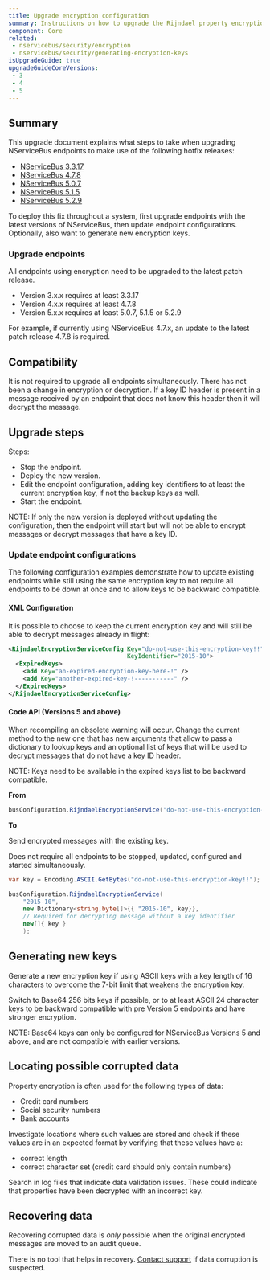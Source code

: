 ```yaml
---
title: Upgrade encryption configuration
summary: Instructions on how to upgrade the Rijndael property encryption configuration to use key IDs.
component: Core
related:
 - nservicebus/security/encryption
 - nservicebus/security/generating-encryption-keys
isUpgradeGuide: true
upgradeGuideCoreVersions:
 - 3
 - 4
 - 5
---
```


## Summary

This upgrade document explains what steps to take when upgrading NServiceBus endpoints to make use of the following hotfix releases:

 * [NServiceBus 3.3.17](https://github.com/Particular/NServiceBus/releases/tag/3.3.17)
 * [NServiceBus 4.7.8](https://github.com/Particular/NServiceBus/releases/tag/4.7.8)
 * [NServiceBus 5.0.7](https://github.com/Particular/NServiceBus/releases/tag/5.0.7)
 * [NServiceBus 5.1.5](https://github.com/Particular/NServiceBus/releases/tag/5.1.5)
 * [NServiceBus 5.2.9](https://github.com/Particular/NServiceBus/releases/tag/5.2.9)

To deploy this fix throughout a system, first upgrade endpoints with the latest versions of NServiceBus, then update endpoint configurations. Optionally, also want to generate new encryption keys.


### Upgrade endpoints

All endpoints using encryption need to be upgraded to the latest patch release.

 * Version 3.x.x requires at least 3.3.17
 * Version 4.x.x requires at least 4.7.8
 * Version 5.x.x requires at least 5.0.7, 5.1.5 or 5.2.9

For example, if currently using NServiceBus 4.7.x, an update to the latest patch release 4.7.8 is required.


## Compatibility

It is not required to upgrade all endpoints simultaneously. There has not been a change in encryption or decryption. If a key ID header is present in a message received by an endpoint that does not know this header then it will decrypt the message.


## Upgrade steps

Steps:

 * Stop the endpoint.
 * Deploy the new version.
 * Edit the endpoint configuration, adding key identifiers to at least the current encryption key, if not the backup keys as well.
 * Start the endpoint.

NOTE: If only the new version is deployed without updating the configuration, then the endpoint will start but will not be able to encrypt messages or decrypt messages that have a key ID.


### Update endpoint configurations

The following configuration examples demonstrate how to update existing endpoints while still using the same encryption key to not require all endpoints to be down at once and to allow keys to be backward compatible.


#### XML Configuration

It is possible to choose to keep the current encryption key and will still be able to decrypt messages already in flight:

```xml
<RijndaelEncryptionServiceConfig Key="do-not-use-this-encryption-key!!"
                                 KeyIdentifier="2015-10">
  <ExpiredKeys>
    <add Key="an-expired-encryption-key-here-!" />
    <add Key="another-expired-key-!-----------" />
  </ExpiredKeys>
</RijndaelEncryptionServiceConfig>
```


#### Code API (Versions 5 and above)

When recompiling an obsolete warning will occur. Change the current method to the new one that has new arguments that allow to pass a dictionary to lookup keys and an optional list of keys that will be used to decrypt messages that do not have a key ID header.

NOTE: Keys need to be available in the expired keys list to be backward compatible.

**From**

```cs
busConfiguration.RijndaelEncryptionService("do-not-use-this-encryption-key!!")
```

**To**

Send encrypted messages with the existing key.

Does not require all endpoints to be stopped, updated, configured and started simultaneously.

```cs
var key = Encoding.ASCII.GetBytes("do-not-use-this-encryption-key!!");

busConfiguration.RijndaelEncryptionService(
    "2015-10",
    new Dictionary<string,byte[]>{{ "2015-10", key}},
    // Required for decrypting message without a key identifier
    new[]{ key }
    );
```


## Generating new keys

Generate a new encryption key if using ASCII keys with a key length of 16 characters to overcome the 7-bit limit that weakens the encryption key.

Switch to Base64 256 bits keys if possible, or to at least ASCII 24 character keys to be backward compatible with pre Version 5 endpoints and have stronger encryption.

NOTE: Base64 keys can only be configured for NServiceBus Versions 5 and above, and are not compatible with earlier versions.


## Locating possible corrupted data

Property encryption is often used for the following types of data:

 * Credit card numbers
 * Social security numbers
 * Bank accounts

Investigate locations where such values are stored and check if these values are in an expected format by verifying that these values have a:

 * correct length
 * correct character set (credit card should only contain numbers)

Search in log files that indicate data validation issues. These could indicate that properties have been decrypted with an incorrect key.


## Recovering data

Recovering corrupted data is *only* possible when the original encrypted messages are moved to an audit queue.

There is no tool that helps in recovery. [Contact support](https://particular.net/support) if data corruption is suspected.